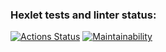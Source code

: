 ### Hexlet tests and linter status:
[![Actions Status](https://github.com/TolkienRools/python-project-50/actions/workflows/hexlet-check.yml/badge.svg)](https://github.com/TolkienRools/python-project-50/actions)
[![Maintainability](https://api.codeclimate.com/v1/badges/ffcde375196e0299f64f/maintainability)](https://codeclimate.com/github/TolkienRools/python-project-50/maintainability)

